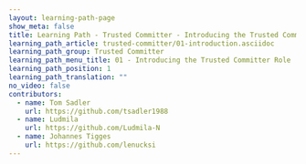 ```yaml
---
layout: learning-path-page
show_meta: false
title: Learning Path - Trusted Committer - Introducing the Trusted Committer Role
learning_path_article: trusted-committer/01-introduction.asciidoc
learning_path_group: Trusted Committer
learning_path_menu_title: 01 - Introducing the Trusted Committer Role
learning_path_position: 1
learning_path_translation: ""
no_video: false
contributors:
  - name: Tom Sadler
    url: https://github.com/tsadler1988
  - name: Ludmila
    url: https://github.com/Ludmila-N
  - name: Johannes Tigges
    url: https://github.com/lenucksi
---
```

<!--- This file autogenerated from https://github.com/InnerSourceCommons/InnerSourceLearningPath/blob/master/scripts -->